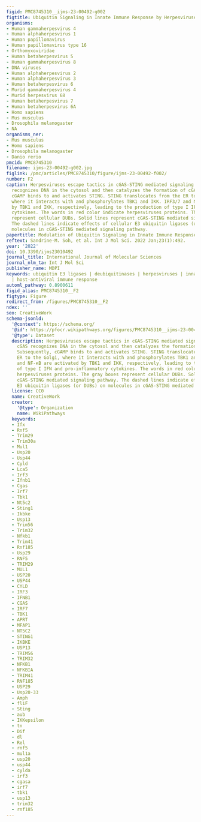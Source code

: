 ```yaml
---
figid: PMC8745310__ijms-23-00492-g002
figtitle: Ubiquitin Signaling in Innate Immune Response by Herpesviruses
organisms:
- Human gammaherpesvirus 4
- Human alphaherpesvirus 1
- Human papillomavirus
- Human papillomavirus type 16
- Orthomyxoviridae
- Human betaherpesvirus 5
- Human gammaherpesvirus 8
- DNA viruses
- Human alphaherpesvirus 2
- Human alphaherpesvirus 3
- Human betaherpesvirus 6
- Murid gammaherpesvirus 4
- Murid herpesvirus 68
- Human betaherpesvirus 7
- Human betaherpesvirus 6A
- Homo sapiens
- Mus musculus
- Drosophila melanogaster
- NA
organisms_ner:
- Mus musculus
- Homo sapiens
- Drosophila melanogaster
- Danio rerio
pmcid: PMC8745310
filename: ijms-23-00492-g002.jpg
figlink: /pmc/articles/PMC8745310/figure/ijms-23-00492-f002/
number: F2
caption: Herpesviruses escape tactics in cGAS-STING mediated signaling cascades. cGAS
  recognizes DNA in the cytosol and then catalyzes the formation of cGAMP. Subsequently,
  cGAMP binds to and activates STING. STING translocates from the ER to the Golgi,
  where it interacts with and phosphorylates TBK1 and IKK. IRF3/7 and NF-κB are activated
  by TBK1 and IKK, respectively, leading to the production of type I IFN and pro-inflammatory
  cytokines. The words in red color indicate herpesviruses proteins. The gray boxes
  represent cellular DUBs. Solid lines represent cGAS-STING mediated signaling pathway.
  The dashed lines indicate effects of cellular E3 ubiquitin ligases (or DUBs) on
  molecules in cGAS-STING mediated signaling pathway.
papertitle: Modulation of Ubiquitin Signaling in Innate Immune Response by Herpesviruses.
reftext: Sandrine-M. Soh, et al. Int J Mol Sci. 2022 Jan;23(1):492.
year: '2022'
doi: 10.3390/ijms23010492
journal_title: International Journal of Molecular Sciences
journal_nlm_ta: Int J Mol Sci
publisher_name: MDPI
keywords: ubiquitin E3 ligases | deubiquitinases | herpesviruses | innate immunity
  | host-antiviral immune response
automl_pathway: 0.8900611
figid_alias: PMC8745310__F2
figtype: Figure
redirect_from: /figures/PMC8745310__F2
ndex: ''
seo: CreativeWork
schema-jsonld:
  '@context': https://schema.org/
  '@id': https://pfocr.wikipathways.org/figures/PMC8745310__ijms-23-00492-g002.html
  '@type': Dataset
  description: Herpesviruses escape tactics in cGAS-STING mediated signaling cascades.
    cGAS recognizes DNA in the cytosol and then catalyzes the formation of cGAMP.
    Subsequently, cGAMP binds to and activates STING. STING translocates from the
    ER to the Golgi, where it interacts with and phosphorylates TBK1 and IKK. IRF3/7
    and NF-κB are activated by TBK1 and IKK, respectively, leading to the production
    of type I IFN and pro-inflammatory cytokines. The words in red color indicate
    herpesviruses proteins. The gray boxes represent cellular DUBs. Solid lines represent
    cGAS-STING mediated signaling pathway. The dashed lines indicate effects of cellular
    E3 ubiquitin ligases (or DUBs) on molecules in cGAS-STING mediated signaling pathway.
  license: CC0
  name: CreativeWork
  creator:
    '@type': Organization
    name: WikiPathways
  keywords:
  - Ifx
  - Rnf5
  - Trim29
  - Trim30a
  - Mul1
  - Usp20
  - Usp44
  - Cyld
  - Lca5
  - Irf3
  - Ifnb1
  - Cgas
  - Irf7
  - Tbk1
  - Nt5c2
  - Sting1
  - Ikbke
  - Usp13
  - Trim56
  - Trim32
  - Nfkb1
  - Trim41
  - Rnf185
  - Usp29
  - RNF5
  - TRIM29
  - MUL1
  - USP20
  - USP44
  - CYLD
  - IRF3
  - IFNB1
  - CGAS
  - IRF7
  - TBK1
  - APRT
  - MFAP1
  - NT5C2
  - STING1
  - IKBKE
  - USP13
  - TRIM56
  - TRIM32
  - NFKB1
  - NFKBIA
  - TRIM41
  - RNF185
  - USP29
  - Usp20-33
  - Amph
  - fliF
  - Sting
  - aub
  - IKKepsilon
  - tn
  - Dif
  - dl
  - Rel
  - rnf5
  - mul1a
  - usp20
  - usp44
  - cylda
  - irf3
  - cgasa
  - irf7
  - tbk1
  - usp13
  - trim32
  - rnf185
---
```

